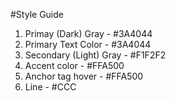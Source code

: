 #Style Guide

1. Primay (Dark) Gray - #3A4044
2. Primary Text Color - #3A4044
3. Secondary (Light) Gray - #F1F2F2
4. Accent color - #FFA500
5. Anchor tag hover - #FFA500
6. Line - #CCC